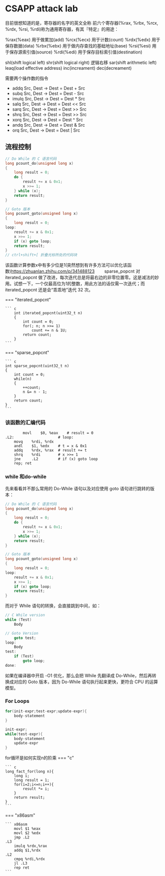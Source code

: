 # CSAPP attack lab
目前很想知道的是，寄存器的名字的英文全称
前六个寄存器(%rax, %rbx, %rcx, %rdx, %rsi, %rdi)称为通用寄存器，有其『特定』的用途：

%rax(%eax) 用于做累加(add)
%rcx(%ecx) 用于计数(count)
%rdx(%edx) 用于保存数据(data)
%rbx(%ebx) 用于做内存查找的基础地址(base)
%rsi(%esi) 用于保存源索引值(source)
%rdi(%edi) 用于保存目标索引值(destination)

shl(shift logical left)
shr(shift logical right)
逻辑右移
sar(shift arithmetic left)
leaq(load effective address)
inc(increament)
dec(decreament)

需要两个操作数的指令

+ addq Src, Dest -> Dest = Dest + Src
+ subq Src, Dest -> Dest = Dest - Src
+ imulq Src, Dest -> Dest = Dest * Src
+ salq Src, Dest -> Dest = Dest << Src
+ sarq Src, Dest -> Dest = Dest >> Src
+ shrq Src, Dest -> Dest = Dest >> Src
+ xorq Src, Dest -> Dest = Dest ^ Src
+ andq Src, Dest -> Dest = Dest & Src
+ orq Src, Dest -> Dest = Dest | Src

## 流程控制

``` c title="在小土刀的博客中复制来的"
// Do While 的 C 语言代码
long pcount_do(unsigned long x)
{
    long result = 0;
    do {
        result += x & 0x1;
        x >>= 1;
    } while (x);
    return result;
}

// Goto 版本
long pcount_goto(unsigned long x)
{
    long result = 0;
loop:
    result += x & 0x1;
    x >>= 1;
    if (x) goto loop;
    return result;
}
// ctrl+shift+[ 折叠光标所处的代码块
```

该函数计算参数x中有多少位是1(突然想到有许多方法可以优化该函数)<https://zhuanlan.zhihu.com/p/341488123>
　　sparse_popcnt 对 iterated_popcnt 做了改进，每次迭代总是将最右边的非零位置零。这是减法的妙用。试想一下，一个仅最高位为1的整数，用此方法的话仅需一次迭代；而 iterated_popcnt 还是会“乖乖地”迭代 32 次。


=== "iterated_popcnt"

    ``` c 
        int iterated_popcnt(uint32_t n)
        {
            int count = 0;
            for(; n; n >>= 1)
                count += n & 1U;
            return count;
        }
    ```

=== "sparse_popcnt"

    ``` c 
    int sparse_popcnt(uint32_t n)
    {
        int count = 0;
        while(n)
        {
            ++count;
            n &= n - 1;
        }
        return count;
    }
    ```
### 该函数的汇编代码
```  x86asm 
        movl    $0, %eax    # result = 0
.L2:                    # loop:
    movq    %rdi, %rdx
    andl    $1, %edx    # t = x & 0x1
    addq    %rdx, %rax  # result += t
    shrq    %rdi        # x >>= 1
    jne     .L2         # if (x) goto loop
    rep; ret
```

### while 和do-while
先来看看并不那么常用的 Do-While 语句以及对应使用 goto 语句进行跳转的版本：
``` c
// Do While 的 C 语言代码
long pcount_do(unsigned long x)
{
    long result = 0;
    do {
        result += x & 0x1;
        x >>= 1;
    } while (x);
    return result;
}

// Goto 版本
long pcount_goto(unsigned long x)
{
    long result = 0;
loop:
    result += x & 0x1;
    x >>= 1;
    if (x) goto loop;
    return result;
}
```

而对于 While 语句的转换，会直接跳到中间，如：
``` c
// C While version
while (Test)
	Body

// Goto Version
	goto test;
loop:
	Body
test:
	if (Test)
		goto loop;
done:
```
如果在编译器中开启 -O1 优化，那么会把 While 先翻译成 Do-While，然后再转换成对应的 Goto 版本，因为 Do-While 语句执行起来更快，更符合 CPU 的运算模型。

### For Loops
``` c title="for loops的等价"
for(init-expr;test-expr;update-expr){
    body-statement
}

init-expr;
while(test-expr){
    body-statement
    update-expr
}

```

for循环是如何实现n的阶乘
=== "c" 

    ``` c
    long fact_for(long n){
        long i;
        long result = 1;
        for(i=2;i<=n;i++){
            result *= i;
        }
        return result;
    }
    ```
=== "x86asm"

    ``` x86asm
        movl $1 %eax
        movl $2 %edx
        jmp .L2
    .L3
        imulq %rdx,%rax
        addq $1,%rdx
    .L2
        cmpq %rdi,%rdx
        jl .L3
        rep ret
    ```
